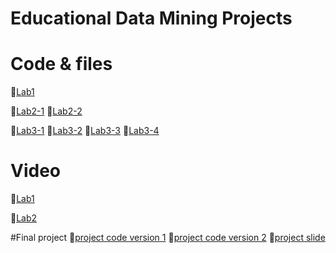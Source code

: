 # Educational Data Mining Projects

# Code & files

📌[Lab1](https://github.com/KoJenKang/Educational-Data-Mining-Projects/blob/code-files/lab1.py)

📌[Lab2-1](https://github.com/KoJenKang/Educational-Data-Mining-Projects/blob/main/lab_2.ipynb)
📌[Lab2-2](https://github.com/KoJenKang/Educational-Data-Mining-Projects/blob/main/lab_2_2.ipynb)

📌[Lab3-1](https://github.com/KoJenKang/Educational-Data-Mining-Projects/blob/main/fine_tuned_data2.py)
📌[Lab3-2](https://github.com/KoJenKang/Educational-Data-Mining-Projects/blob/main/test.jsonl)
📌[Lab3-3](https://github.com/KoJenKang/Educational-Data-Mining-Projects/blob/main/train.jsonl)
📌[Lab3-4](https://github.com/KoJenKang/Educational-Data-Mining-Projects/blob/main/fine_tuned_llm.ipynb)






# Video
📌[Lab1](https://youtu.be/ChEn9uA-2tI)

📌[Lab2](https://youtu.be/sGtzfZ6SkR4)


#Final project 
📌[project code version 1](https://youtu.be/sGtzfZ6SkR4)
📌[project code version 2](https://youtu.be/sGtzfZ6SkR4)
📌[project slide](https://youtu.be/sGtzfZ6SkR4)




